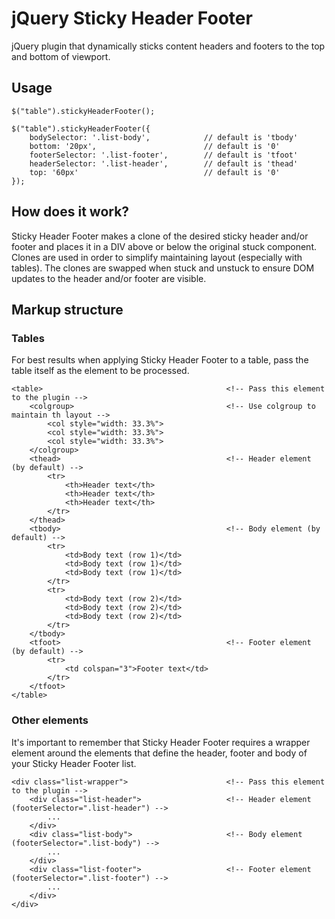 # jQuery Sticky Header Footer
jQuery plugin that dynamically sticks content headers and footers to the top and bottom of viewport.

## Usage
    $("table").stickyHeaderFooter();

    $("table").stickyHeaderFooter({
        bodySelector: '.list-body',            // default is 'tbody'
        bottom: '20px',                        // default is '0'
        footerSelector: '.list-footer',        // default is 'tfoot'
        headerSelector: '.list-header',        // default is 'thead'
        top: '60px'                            // default is '0'
    });

## How does it work?
Sticky Header Footer makes a clone of the desired sticky header and/or footer and places it in a DIV above or below the original stuck component. Clones are used in order to simplify maintaining layout (especially with tables). The clones are swapped when stuck and unstuck to ensure DOM updates to the header and/or footer are visible.

## Markup structure
### Tables
For best results when applying Sticky Header Footer to a table, pass the table itself as the element to be processed.

    <table>                                         <!-- Pass this element to the plugin -->
        <colgroup>                                  <!-- Use colgroup to maintain th layout -->
            <col style="width: 33.3%">
            <col style="width: 33.3%">
            <col style="width: 33.3%">
        </colgroup>
        <thead>                                     <!-- Header element (by default) -->
            <tr>
                <th>Header text</th>
                <th>Header text</th>
                <th>Header text</th>
            </tr>
        </thead>
        <tbody>                                     <!-- Body element (by default) -->
            <tr>
                <td>Body text (row 1)</td>
                <td>Body text (row 1)</td>
                <td>Body text (row 1)</td>
            </tr>
            <tr>
                <td>Body text (row 2)</td>
                <td>Body text (row 2)</td>
                <td>Body text (row 2)</td>
            </tr>
        </tbody>
        <tfoot>                                     <!-- Footer element (by default) -->
            <tr>
                <td colspan="3">Footer text</td>
            </tr>
        </tfoot>
    </table>

### Other elements
It's important to remember that Sticky Header Footer requires a wrapper element around the elements that define the header, footer and body of your Sticky Header Footer list.

    <div class="list-wrapper">                      <!-- Pass this element to the plugin -->
        <div class="list-header">                   <!-- Header element (footerSelector=".list-header") -->
            ...
        </div>
        <div class="list-body">                     <!-- Body element (footerSelector=".list-body") -->
            ...
        </div>
        <div class="list-footer">                   <!-- Footer element (footerSelector=".list-footer") -->
            ...
        </div>
    </div>
